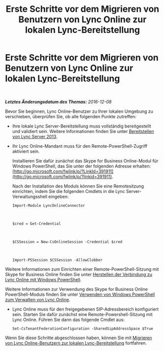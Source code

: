 ﻿---
title: Erste Schritte vor dem Migrieren von Benutzern von Lync Online zur lokalen Lync-Bereitstellung
TOCTitle: Erste Schritte vor dem Migrieren von Benutzern von Lync Online zur lokalen Lync-Bereitstellung
ms:assetid: 98245b04-ded4-4186-8da3-ba1c554b5c39
ms:mtpsurl: https://technet.microsoft.com/de-de/library/Dn689118(v=OCS.15)
ms:contentKeyID: 62247568
ms.date: 06/01/2017
mtps_version: v=OCS.15
ms.translationtype: HT
---

# Erste Schritte vor dem Migrieren von Benutzern von Lync Online zur lokalen Lync-Bereitstellung

 

_**Letztes Änderungsdatum des Themas:** 2016-12-08_

Bevor Sie beginnen, Lync Online-Benutzer zu Ihrer lokalen Umgebung zu verschieben, überprüfen Sie, ob alle folgenden Punkte zutreffen:

  - Ihre lokale Lync Server-Bereitstellung muss vollständig bereitgestellt und validiert sein. Weitere Informationen finden Sie unter [Bereitstellen von Lync Server 2013](lync-server-2013-deploying-lync-server.md).

  - Ihr Lync Online-Mandant muss für den Remote-PowerShell-Zugriff aktiviert sein.
    
    Installieren Sie dafür zunächst das Skype for Business Online-Modul für Windows PowerShell, das Sie unter der folgenden Adresse erhalten: [http://go.microsoft.com/fwlink/p/?LinkId=391911](http://go.microsoft.com/fwlink/p/?linkid=391911).
    
    Nach der Installation des Moduls können Sie eine Remotesitzung einrichten, indem Sie die folgenden Cmdlets in die Lync Server-Verwaltungsshell eingeben:
    
        Import-Module LyncOnlineConnector

       &nbsp;
    
        $cred = Get-Credential

       &nbsp;
    
        $CSSession = New-CsOnlineSession -Credential $cred

       &nbsp;
    
        Import-PSSession $CSSession -AllowClobber
    
  Weitere Informationen zum Einrichten einer Remote-PowerShell-Sitzung mit Skype for Business Online finden Sie unter [Herstellen der Verbindung zu Lync Online mit Windows PowerShell](https://docs.microsoft.com/en-us/SkypeForBusiness/set-up-your-computer-for-windows-powershell/set-up-your-computer-for-windows-powershell).
  
  Weitere Informationen zur Verwendung des Skype for Business Online PowerShell-Moduls finden Sie unter [Verwenden von Windows PowerShell zum Verwalten von Lync Online](https://docs.microsoft.com/en-us/SkypeForBusiness/set-up-your-computer-for-windows-powershell/set-up-your-computer-for-windows-powershell).

  - Lync Online muss für den freigegebenen SIP-Adressbereich konfiguriert sein. Starten Sie dafür zunächst eine Remote-Powershell-Sitzung mit Lync Online. Führen Sie dann das folgende Cmdlet aus:
    
        Set-CsTenantFederationConfiguration -SharedSipAddressSpace $True

Wenn Sie diese Schritte abgeschlossen haben, können Sie mit [Migrieren von Lync Online-Benutzern zur lokalen Lync-Bereitstellung](lync-server-2013-migrating-lync-online-users-to-lync-on-premises.md) fortfahren.

